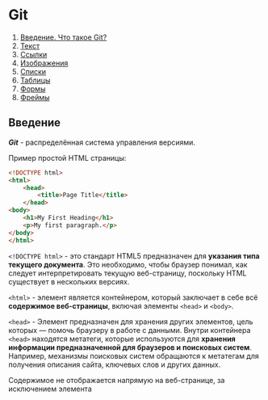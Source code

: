 # Git

1. [Введение. Что такое Git?]()
2. [Текст](#Текст)
3. [Ссылки]()
4. [Изображения]()
5. [Списки]()
6. [Таблицы]()
7. [Формы]()
8. [Фреймы]()

## Введение

***Git*** - распределённая система управления версиями.

Пример простой HTML страницы:

```html
<!DOCTYPE html>
<html>
    <head>
        <title>Page Title</title>
    </head>
<body>
    <h1>My First Heading</h1>
    <p>My first paragraph.</p>
</body>
</html>
```

`<!DOCTYPE html>` - это стандарт HTML5 предназначен для **указания типа текущего документа**. Это необходимо, чтобы браузер понимал, как следует интерпретировать текущую веб-страницу, поскольку HTML существует в нескольких версиях.

`<html>` - элемент является контейнером, который заключает в себе всё **содержимое веб-страницы**, включая элементы `<head>` и `<body>`.

`<head>` - Элемент предназначен для хранения других элементов, цель которых — помочь браузеру в работе с данными. Внутри контейнера `<head>` находятся метатеги, которые используются для **хранения информации предназначенной для браузеров и поисковых систем**. Например, механизмы поисковых систем обращаются к метатегам для получения описания сайта, ключевых слов и других данных.

Содержимое <head> не отображается напрямую на веб-странице, за исключением элемента <title>, он задаёт заголовок окна веб-страницы..

`<title>` -  определяет **заголовок документа** (веб-страницы).

`<body>` -  Элемент <body> предназначен для хранения содержимого веб-страницы (контента), отображаемого в окне браузера. Информацию, которую следует выводить в документе, следует располагать именно внутри контейнера <body>. К такой информации относится текст, изображения, теги, скрипты JavaScript и т. д.

`<h1>` - **обозначение заголовка** первого уровня.

`<p>` -  определяет **текстовый абзац**.

## Инициализация нового репозитория

Создание репозитория в папке где выполняется команда
```bash
$ git init
```